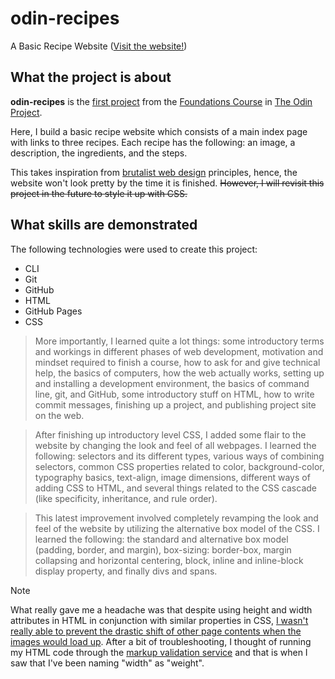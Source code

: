 # odin-recipes
A Basic Recipe Website ([Visit the website!](https://mitrohgr.github.io/odin-recipes/))

## What the project is about

**odin-recipes** is the [first project](https://www.theodinproject.com/lessons/foundations-recipes) from the [Foundations Course](https://www.theodinproject.com/paths/foundations/courses/foundations) in [The Odin Project](https://www.theodinproject.com/about).

Here, I build a basic recipe website which consists of a main index page with links to three recipes. Each recipe has the following: an image, a description, the ingredients, and the steps.

This takes inspiration from [brutalist web design](https://brutalistwebsites.com/) principles, hence, the website won't look pretty by the time it is finished. ~~However, I will revisit this project in the future to style it up with CSS.~~

## What skills are demonstrated

The following technologies were used to create this project:
+ CLI
+ Git
+ GitHub
+ HTML
+ GitHub Pages
+ CSS

> More importantly, I learned quite a lot things: some introductory terms and workings in different phases of web development, motivation and mindset required to finish a course, how to ask for and give technical help, the basics of computers, how the web actually works, setting up and installing a development environment, the basics of command line, git, and GitHub, some introductory stuff on HTML, how to write commit messages, finishing up a project, and publishing project site on the web.

> After finishing up introductory level CSS, I added some flair to the website by changing the look and feel of all webpages. I learned the following: selectors and its different types, various ways of combining selectors, common CSS properties related to color, background-color, typography basics, text-align, image dimensions, different ways of adding CSS to HTML, and several things related to the CSS cascade (like specificity, inheritance, and rule order).

> This latest improvement involved completely revamping the look and feel of the website by utilizing the alternative box model of the CSS. I learned the following: the standard and alternative box model (padding, border, and margin), box-sizing: border-box, margin collapsing and horizontal centering, block, inline and inline-block display property, and finally divs and spans.

> [!NOTE]
> What really gave me a headache was that despite using height and width attributes in HTML in conjunction with similar properties in CSS, [I wasn't really able to prevent the drastic shift of other page contents when the images would load up](https://www.theodinproject.com/lessons/foundations-intro-to-css#image-height-and-width). After a bit of troubleshooting, I thought of running my HTML code through the [markup validation service](https://validator.w3.org/#validate_by_input) and that is when I saw that I've been naming "width" as "weight".
